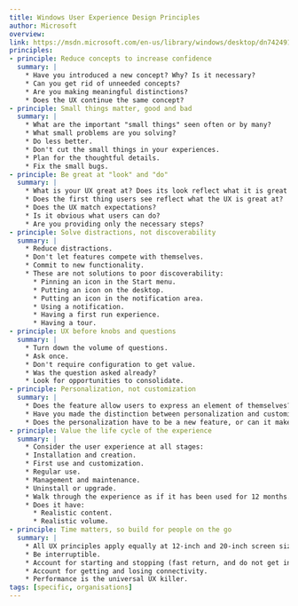 ```yaml
---
title: Windows User Experience Design Principles
author: Microsoft
overview:
link: https://msdn.microsoft.com/en-us/library/windows/desktop/dn742491.aspx
principles:
- principle: Reduce concepts to increase confidence
  summary: |
    * Have you introduced a new concept? Why? Is it necessary?
    * Can you get rid of unneeded concepts?
    * Are you making meaningful distinctions?
    * Does the UX continue the same concept?
- principle: Small things matter, good and bad
  summary: |
    * What are the important "small things" seen often or by many?
    * What small problems are you solving?
    * Do less better.
    * Don't cut the small things in your experiences.
    * Plan for the thoughtful details.
    * Fix the small bugs.
- principle: Be great at "look" and "do"
  summary: |
    * What is your UX great at? Does its look reflect what it is great at?
    * Does the first thing users see reflect what the UX is great at?
    * Does the UX match expectations?
    * Is it obvious what users can do?
    * Are you providing only the necessary steps?
- principle: Solve distractions, not discoverability
  summary: |
    * Reduce distractions.
    * Don't let features compete with themselves.
    * Commit to new functionality.
    * These are not solutions to poor discoverability:
      * Pinning an icon in the Start menu.
      * Putting an icon on the desktop.
      * Putting an icon in the notification area.
      * Using a notification.
      * Having a first run experience.
      * Having a tour.
- principle: UX before knobs and questions
  summary: |
    * Turn down the volume of questions.
    * Ask once.
    * Don't require configuration to get value.
    * Was the question asked already?
    * Look for opportunities to consolidate.
- principle: Personalization, not customization
  summary: |
    * Does the feature allow users to express an element of themselves?
    * Have you made the distinction between personalization and customization?
    * Does the personalization have to be a new feature, or can it make use of existing features and information (such as the user's location, background picture, or tile)?
- principle: Value the life cycle of the experience
  summary: |
    * Consider the user experience at all stages:
    * Installation and creation.
    * First use and customization.
    * Regular use.
    * Management and maintenance.
    * Uninstall or upgrade.
    * Walk through the experience as if it has been used for 12 months.
    * Does it have:
      * Realistic content.
      * Realistic volume.
- principle: Time matters, so build for people on the go
  summary: |
    * All UX principles apply equally at 12-inch and 20-inch screen sizes.
    * Be interruptible.
    * Account for starting and stopping (fast return, and do not get in the way of other UX).
    * Account for getting and losing connectivity.
    * Performance is the universal UX killer.
tags: [specific, organisations]
---
```

